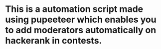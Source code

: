 # This is a automation script made using pupeeteer which enables you to add moderators automatically on hackerank in contests.
